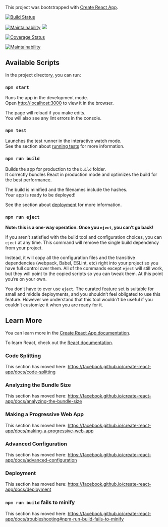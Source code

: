 This project was bootstrapped with [Create React App](https://github.com/facebook/create-react-app).

[![Build Status](https://travis-ci.com/atlp-rwanda/space-bn-frontend.svg?token=4Sgyehp7cTzjJk1VXM9q&branch=develop)](https://travis-ci.com/atlp-rwanda/space-bn-frontend)

[![Maintainability](https://api.codeclimate.com/v1/badges/3e39005045bb20a11483/maintainability)](https://codeclimate.com/github/ConstantineMaliza/codeclimate/maintainability)
<a href=“https://codeclimate.com/github/atlp-rwanda/space-bn-frontend/test_coverage”><img src=“https://api.codeclimate.com/v1/badges/8c4ce0aa0624a70efa00/test_coverage” /></a>

[![Coverage Status](https://coveralls.io/repos/github/atlp-rwanda/space-bn-frontend/badge.svg?branch=ch-Run-code-climate-test-coverage-%23175743398)](https://coveralls.io/github/atlp-rwanda/space-bn-frontend?branch=ch-Run-code-climate-test-coverage-%23175743398)

[![Maintainability](https://api.codeclimate.com/v1/badges/8c4ce0aa0624a70efa00/maintainability)](https://codeclimate.com/github/atlp-rwanda/space-bn-frontend/maintainability)



## Available Scripts

In the project directory, you can run:

### `npm start`

Runs the app in the development mode.<br />
Open [http://localhost:3000](http://localhost:3000) to view it in the browser.

The page will reload if you make edits.<br />
You will also see any lint errors in the console.

### `npm test`

Launches the test runner in the interactive watch mode.<br />
See the section about [running tests](https://facebook.github.io/create-react-app/docs/running-tests) for more information.

### `npm run build`

Builds the app for production to the `build` folder.<br />
It correctly bundles React in production mode and optimizes the build for the best performance.

The build is minified and the filenames include the hashes.<br />
Your app is ready to be deployed!

See the section about [deployment](https://facebook.github.io/create-react-app/docs/deployment) for more information.

### `npm run eject`

**Note: this is a one-way operation. Once you `eject`, you can’t go back!**

If you aren’t satisfied with the build tool and configuration choices, you can `eject` at any time. This command will remove the single build dependency from your project.

Instead, it will copy all the configuration files and the transitive dependencies (webpack, Babel, ESLint, etc) right into your project so you have full control over them. All of the commands except `eject` will still work, but they will point to the copied scripts so you can tweak them. At this point you’re on your own.

You don’t have to ever use `eject`. The curated feature set is suitable for small and middle deployments, and you shouldn’t feel obligated to use this feature. However we understand that this tool wouldn’t be useful if you couldn’t customize it when you are ready for it.

## Learn More

You can learn more in the [Create React App documentation](https://facebook.github.io/create-react-app/docs/getting-started).

To learn React, check out the [React documentation](https://reactjs.org/).

### Code Splitting

This section has moved here: https://facebook.github.io/create-react-app/docs/code-splitting

### Analyzing the Bundle Size

This section has moved here: https://facebook.github.io/create-react-app/docs/analyzing-the-bundle-size

### Making a Progressive Web App

This section has moved here: https://facebook.github.io/create-react-app/docs/making-a-progressive-web-app

### Advanced Configuration

This section has moved here: https://facebook.github.io/create-react-app/docs/advanced-configuration

### Deployment

This section has moved here: https://facebook.github.io/create-react-app/docs/deployment

### `npm run build` fails to minify

This section has moved here: https://facebook.github.io/create-react-app/docs/troubleshooting#npm-run-build-fails-to-minify
